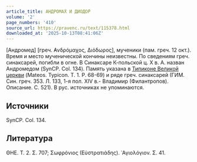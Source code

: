```yaml
---
article_title: АНДРОМА́Х И ДИОДО́Р
volume: '2'
page_numbers: '410'
source_url: https://pravenc.ru/text/115378.html
downloaded_at: '2025-10-13T08:41:06Z'
---
```


[Андромед] [греч. ̓Ανδρόμαχος, Διόδωρος], мученики (пам. греч. 12 окт.). Время и место мученической кончины неизвестны. По сведениям греч. синаксарей, погибли в огне. В Синаксаре К-польской ц. X в. А. назван Андромедом (SynCР. Col. 134). Память указана в [Типиконе Великой церкви](<https://pravenc.ru/text/Типикон Великой церкви.html>) (Mateos. Typicon. T. 1. P. 68-69) и ряде греч. синаксарей (ГИМ. Син. греч. 353. Л. 133, 1-я пол. XIV в.- Владимир (Филантропов). Описание. С. 521). В рус. источниках не упоминаются.

## Источники

SynCР. Col. 134.

## Литература

ΘΗΕ. Τ. 2. Σ. 707; Σωφρόνιος (Εὐστρατιάδης). ῾Αγιολόγιον. 
Σ. 41.
